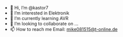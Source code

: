 - 👋 Hi, I’m @kastor7
- 👀 I’m interested in Elektronik
- 🌱 I’m currently learning AVR
- 💞️ I’m looking to collaborate on ...
- 📫 How to reach me Email: mike081515@t-online.de

<!---
kastor7/kastor7 is a ✨ special ✨ repository because its `README.md` (this file) appears on your GitHub profile.
You can click the Preview link to take a look at your changes.
--->
